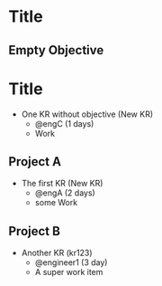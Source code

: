 # Title

## Empty Objective

# Title

- One KR without objective (New KR)
  - @engC (1 days)
  - Work

## Project A

- The first KR (New KR)
  - @engA (2 days)
  - some Work

## Project B

- Another KR (kr123)
  - @engineer1 (3 day)
  - A super work item
